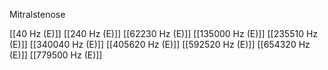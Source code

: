 Mitralstenose

[[40 Hz (E)]]
[[240 Hz (E)]]
[[62230 Hz (E)]]
[[135000 Hz (E)]]
[[235510 Hz (E)]]
[[340040 Hz (E)]]
[[405620 Hz (E)]]
[[592520 Hz (E)]]
[[654320 Hz (E)]]
[[779500 Hz (E)]]
